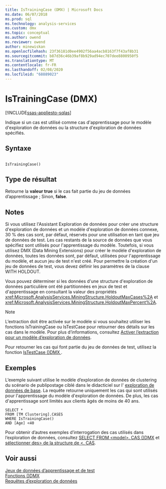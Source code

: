 ```yaml
---
title: IsTrainingCase (DMX) | Microsoft Docs
ms.date: 06/07/2018
ms.prod: sql
ms.technology: analysis-services
ms.custom: dmx
ms.topic: conceptual
ms.author: owend
ms.reviewer: owend
author: minewiskan
ms.openlocfilehash: 23f36181d0ee4902f56aa4acb8163f7f43af8b31
ms.sourcegitcommit: b87d36c46b39af8b929ad94ec707dee8800950f5
ms.translationtype: MT
ms.contentlocale: fr-FR
ms.lasthandoff: 02/08/2020
ms.locfileid: "68889023"
---
```

# <a name="istrainingcase-dmx"></a>IsTrainingCase (DMX)
[!INCLUDE[ssas-appliesto-sqlas](../includes/ssas-appliesto-sqlas.md)]

  Indique si un cas est utilisé comme cas d'apprentissage pour le modèle d'exploration de données ou la structure d'exploration de données spécifiés.  
  
## <a name="syntax"></a>Syntaxe  
  
```  
  
IsTrainingCase()  
```  
  
## <a name="result-type"></a>Type de résultat  
 Retourne la **valeur true** si le cas fait partie du jeu de données d’apprentissage ; Sinon, **false**.  
  
## <a name="remarks"></a>Notes  
 Si vous utilisez l'Assistant Exploration de données pour créer une structure d'exploration de données et un modèle d'exploration de données connexe, 30 % des cas sont, par défaut, réservés pour une utilisation en tant que jeu de données de test. Les cas restants de la source de données que vous spécifiez sont utilisés pour l'apprentissage du modèle. Toutefois, si vous utilisez DMX (Data Mining Extensions) pour créer le modèle d'exploration de données, toutes les données sont, par défaut, utilisées pour l'apprentissage du modèle, et aucun jeu de test n'est créé. Pour permettre la création d'un jeu de données de test, vous devez définir les paramètres de la clause WITH HOLDOUT.  
  
 Vous pouvez déterminer si les données d'une structure d'exploration de données particulière ont été partitionnées en jeux de test et d'apprentissage en consultant la valeur des propriétés <xref:Microsoft.AnalysisServices.MiningStructure.HoldoutMaxCases%2A> et <xref:Microsoft.AnalysisServices.MiningStructure.HoldoutMaxPercent%2A>.  
  
> [!NOTE]  
>  L’extraction doit être activée sur le modèle si vous souhaitez utiliser les fonctions IsTrainingCase ou IsTestCase pour retourner des détails sur les cas dans le modèle. Pour plus d’informations, consultez [Activer l’extraction pour un modèle d’exploration de données](https://docs.microsoft.com/analysis-services/data-mining/enable-drillthrough-for-a-mining-model).  
  
 Pour retourner les cas qui font partie du jeu de données de test, utilisez la fonction [IsTestCase &#40;&#41;DMX ](../dmx/istestcase-dmx.md).  
  
## <a name="examples"></a>Exemples  
 L’exemple suivant utilise le modèle d’exploration de données de clustering du scénario de publipostage ciblé dans le didacticiel sur l' [exploration de données de base](https://msdn.microsoft.com/library/6602edb6-d160-43fb-83c8-9df5dddfeb9c). La requête retourne uniquement les cas qui sont utilisés pour l'apprentissage du modèle d'exploration de données. De plus, les cas d'apprentissage sont limités aux clients âgés de moins de 40 ans.  
  
```  
SELECT *  
FROM [TM Clustering].CASES  
WHERE IsTrainingCase()  
AND [Age] <40  
```  
  
 Pour obtenir d’autres exemples d’interrogation des cas utilisés dans l’exploration de données, consultez [SELECT FROM &#60;model&#62;. CAS &#40;&#41;DMX](../dmx/select-from-model-cases-dmx.md) et [sélectionner des&#62; de la structure de &#60;. CAS](../dmx/select-from-structure-cases.md).  
  
## <a name="see-also"></a>Voir aussi  
 [Jeux de données d’apprentissage et de test](https://docs.microsoft.com/analysis-services/data-mining/training-and-testing-data-sets)   
 [Fonctions &#40;&#41;DMX](../dmx/functions-dmx.md)   
 [Requêtes d’exploration de données](https://docs.microsoft.com/analysis-services/data-mining/data-mining-queries)  
  
  
